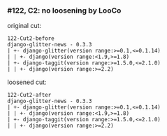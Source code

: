 ### #122, C2: no loosening by LooCo
original cut:

```
122-Cut2-before
django-glitter-news - 0.3.3
| +- django-glitter(version range:>=0.1,<=0.1.14)
| | +- django(version range:<1.9,>=1.8)
| +- django-taggit(version range:>=1.5.0,<=2.1.0)
| | +- django(version range:>=2.2) 
```




loosened cut:
```
122-Cut2-after
django-glitter-news - 0.3.3
| +- django-glitter(version range:>=0.1,<=0.1.14)
| | +- django(version range:<1.9,>=1.8)
| +- django-taggit(version range:>=1.5.0,<=2.1.0)
| | +- django(version range:>=2.2) 
```



